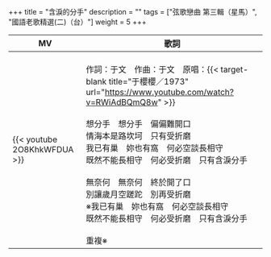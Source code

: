 +++
title = "含淚的分手"
description = ""
tags = ["弦歌戀曲 第三輯（星馬）", "國語老歌精選(二)（台）"]
weight = 5
+++

MV  | 歌詞  
--------------|-------
{{< youtube 2O8KhkWFDUA >}}|<br/>作詞：于文　作曲：于文　原唱：{{< target-blank title="于櫻櫻／1973" url="https://www.youtube.com/watch?v=RWiAdBQmQ8w" >}}<br/><br/>想分手　想分手　偏偏難開口<br/>情海本是路坎坷　只有受折磨<br/>我已有巢　妳也有窩　何必空談長相守<br/>既然不能長相守　何必受折磨　只有含淚分手<br/><br/>無奈何　無奈何　終於開了口<br/>別讓歲月空蹉跎　別再受折磨<br/>※我已有巢　妳也有窩　何必空談長相守<br/>既然不能長相守　何必受折磨　只有含淚分手<br/><br/>重複※